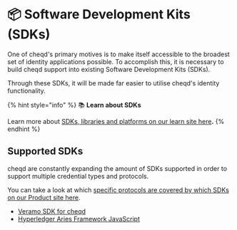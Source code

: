# 📦 Software Development Kits (SDKs)

One of cheqd's primary motives is to make itself accessible to the broadest set of identity applications possible. To accomplish this, it is necessary to build cheqd support into existing Software Development Kits (SDKs).&#x20;

Through these SDKs, it will be made far easier to utilise cheqd's identity functionality.&#x20;

{% hint style="info" %}
:books: **Learn about SDKs**

Learn more about [SDKs, libraries and platforms on our learn site here](https://learn.cheqd.io/overview/introduction-to-decentralised-identity/what-is-a-verifiable-credential-vc/sdks-libraries-and-platforms)**.**
{% endhint %}

## Supported SDKs

cheqd are constantly expanding the amount of SDKs supported in order to support multiple credential types and protocols.&#x20;

You can take a look at which [specific protocols are covered by which SDKs on our Product site here](https://product.cheqd.io/products/verifiable-credentials).&#x20;

* [Veramo SDK for cheqd](veramo-sdk-for-cheqd/)
* [Hyperledger Aries Framework JavaScript](hyperledger-aries-framework-javascript.md)
